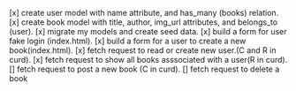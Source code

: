 [x] create user model with name attribute, and has_many (books) relation.
[x] create book model with title, author, img_url attributes, and belongs_to (user).
[x] migrate my models and create seed data.
[x] build a form for user fake login (index.html).
[x] build a form for a user to create a new book(index.html).
[x] fetch request to read or create new user.(C and R in curd).
[x] fetch request to show all books asssociated with a user(R in curd).
[] fetch request to post a new book (C in curd).
[] fetch request to delete a book
